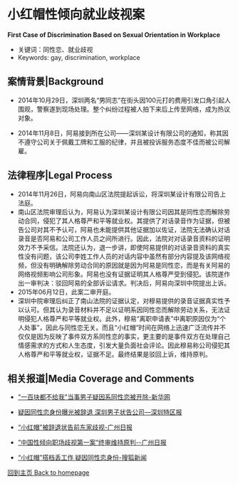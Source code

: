 # 小红帽性倾向就业歧视案

**First Case of Discrimination Based on Sexual Orientation in Workplace**

* 关键词：同性恋、就业歧视
* Keywords: gay, discrimination, workplace

<!-- more -->

## 案情背景|Background

* 2014年10月29日，深圳两名“男同志”在街头因100元打的费用引发口角引起人围观，警察遂到现场处理。整个纠纷过程被人拍下来后上传至网络，成为热议对象。

* 2014年11月8日，阿易接到所在公司——深圳某设计有限公司的通知，称其因不遵守公司关于佩戴工牌和工服的纪律，并且被投诉服务态度不佳而被公司解雇。

## 法律程序|Legal Process

* 2014年11月26日，阿易向南山区法院提起诉讼，将深圳某设计有限公司告上法庭。
* 南山区法院审理后认为，阿易认为深圳某设计有限公司因其是同性恋而解除劳动合同，侵犯了其人格尊严和平等就业权。其提供了对话录音作为证据，但被告公司对其不予认可，阿易也未能提供其他证据加以佐证，法院无法确认对话录音是否阿易和公司工作人员之间所进行。因此，法院对对话录音资料的证明效力不予采信。法院还认为，退一步讲，即使阿易提供的对话录音资料的真实性没有问题，该公司李姓工作人员的对话内容中虽然有部分内容提及该网络视频，但没有明确解除劳动合同的原因就是因为阿易是同性恋，而是有关阿易的网络视频影响公司形象。阿易也没有证据证明其人格尊严受到侵犯。该院遂作出一审判决：驳回阿易的全部诉讼请求。判决后，阿易向深圳中院提出上诉。
* 2015年06月12日，此案二审开庭。
* 深圳中院审理后纠正了南山法院的证据认定，对穆易提供的录音证据真实性予以认可。但其认为录音材料并不足以证明系因同性恋而解除劳动关系，无法证明侵犯人格尊严和平等就业权。此外，穆易“离职申请表”中离职原因仅为“个人处事”，因此与同性恋无关。而且“小红帽”时间在网络上迅速广泛流传并不仅仅是因为反映了事件双方系同性恋的事实，更主要的是事件双方在处理自己情感需求的方式和人生态度，引发大量负面社会评论。因此穆易称公司侵犯其人格尊严和平等就业权，证据不足。最终结果是驳回上诉，维持原判。



## 相关报道|Media Coverage and Comments

* ["一百块都不给我"当事男子疑因系同性恋被开除-新华网](http://news.163.com/15/0613/21/AS17S8G900011229.html#post_comment_area)

* [疑因同性恋身份曝光被辞退 深圳男子状告公司—深圳特区报](http://sz.people.com.cn/n/2015/0613/c202846-25224967.html)

* [“小红帽”被辞退状告前东家歧视-广州日报](http://news.ifeng.com/a/20150613/43966808_0.shtml)

* [”中国性倾向职场歧视第一案“终审维持原判--广州日报](http://society.people.com.cn/n/2015/1126/c136657-27858800.html)

* [“小红帽”搭档丢工作 疑因同性恋身份-搜狐新闻](http://news.sohu.com/20150613/n414949503.shtml)

  

[回到主页 Back to homepage](./README.md)